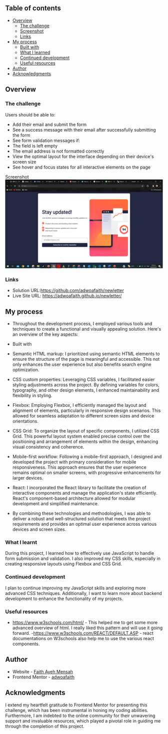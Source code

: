 ## Table of contents

- [Overview](#overview)
  - [The challenge](#the-challenge)
  - [Screenshot](#screenshot)
  - [Links](#links)
- [My process](#my-process)
  - [Built with](#built-with)
  - [What I learned](#what-i-learned)
  - [Continued development](#continued-development)
  - [Useful resources](#useful-resources)
- [Author](#author)
- [Acknowledgments](#acknowledgments)

## Overview

### The challenge
Users should be able to:

- Add their email and submit the form
- See a success message with their email after successfully submitting the form
- See form validation messages if:
- The field is left empty
- The email address is not formatted correctly
- View the optimal layout for the interface depending on their device's screen size
- See hover and focus states for all interactive elements on the page

 Screenshot
![Solution Screenshot](./assets/images/newsletter.png)

### Links

- Solution URL:https://github.com/adwoafaith/newletter
- Live Site URL: https://adwoafaith.github.io/newletter/

## My process
- Throughout the development process, I employed various tools and techniques to create a functional and visually appealing solution. Here's an overview of the key aspects:

- Built with
- Semantic HTML markup: I prioritized using semantic HTML elements to ensure the structure of the page is meaningful and accessible. This not only enhances the user experience but also benefits search engine optimization.

- CSS custom properties: Leveraging CSS variables, I facilitated easier styling adjustments across the project. By defining variables for colors, typography, and other design elements, I enhanced maintainability and flexibility in styling.

- Flexbox: Employing Flexbox, I efficiently managed the layout and alignment of elements, particularly in responsive design scenarios. This allowed for seamless adaptation to different screen sizes and device orientations.

- CSS Grid: To organize the layout of specific components, I utilized CSS Grid. This powerful layout system enabled precise control over the positioning and arrangement of elements within the design, enhancing visual consistency and coherence.

- Mobile-first workflow: Following a mobile-first approach, I designed and developed the project with primary consideration for mobile responsiveness. This approach ensures that the user experience remains optimal on smaller screens, with progressive enhancements for larger devices.

- React: I incorporated the React library to facilitate the creation of interactive components and manage the application's state efficiently. React's component-based architecture allowed for modular development and simplified maintenance.

- By combining these technologies and methodologies, I was able to deliver a robust and well-structured solution that meets the project requirements and provides an optimal user experience across various devices and screen sizes.

### What I learnt

During this project, I learned how to effectively use JavaScript to handle form submission and validation. I also improved my CSS skills, especially in creating responsive layouts using Flexbox and CSS Grid.

### Continued development

I plan to continue improving my JavaScript skills and exploring more advanced CSS techniques. Additionally, I want to learn more about backend development to enhance the functionality of my projects.

### Useful resources

- https://www.w3schools.com/html/ - This helped me  to get some more advanced overview of html. I really liked this pattern and will use it going forward.
-https://www.w3schools.com/REACT/DEFAULT.ASP - react documentations on W3schools also help me to use the various react components.

## Author

- Website - [Faith Ayeh Mensah](https://www.your-site.com)
- Frontend Mentor - [adwoafaith](https://github.com/adwoafaith/newlette)


## Acknowledgments
I extend my heartfelt gratitude to Frontend Mentor for presenting this challenge, which has been instrumental in honing my coding abilities. Furthermore, I am indebted to the online community for their unwavering support and invaluable resources, which played a pivotal role in guiding me through the completion of this project.